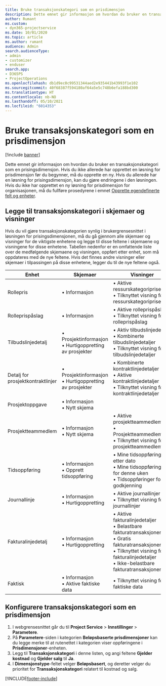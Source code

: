 ```yaml
---
title: Bruke transaksjonskategori som en prisdimensjon
description: Dette emnet gir informasjon om hvordan du bruker en transaksjonskategori som en prisingsdimensjon.
author: Rumant
ms.custom:
- dyn365-projectservice
ms.date: 10/01/2020
ms.topic: article
ms.author: rumant
audience: Admin
search.audienceType:
- admin
- customizer
- enduser
search.app:
- D365PS
- ProjectOperations
ms.openlocfilehash: db1d9ec0c99531344aed2e935441b43993f1e102
ms.sourcegitcommit: 40f68387f594180af64a5e5c748b6efa188bd300
ms.translationtype: HT
ms.contentlocale: nb-NO
ms.lasthandoff: 05/10/2021
ms.locfileid: "6014353"
---
```

# <a name="use-transaction-category-as-a-pricing-dimension"></a>Bruke transaksjonskategori som en prisdimensjon

[!include [banner](../includes/psa-now-project-operations.md)]

Dette emnet gir informasjon om hvordan du bruker en transaksjonskategori som en prisingsdimensjon. Hvis du ikke allerede har opprettet en løsning for prisdimensjon før du begynner, må du opprette en ny. Hvis du allerede har en løsning for prisingsdimensjon, kan du gjøre endringene i den løsningen. Hvis du ikke har opprettet en ny løsning for prisdimensjon for organisasjonen, må du fullføre prosedyrene i emnet [Opprette egendefinerte felt og enheter](create-custom-fields-entities.md).

## <a name="add-transaction-category-to-forms-and-views"></a>Legge til transaksjonskategori i skjemaer og visninger
Hvis du vil gjøre transaksjonskategorien synlig i brukergrensesnittet i løsningen for prisingsdimensjonen, må du gå gjennom alle skjemaer og visninger for de viktigste enhetene og legge til disse feltene i skjemaene og visningene for disse enhetene.
Tabellen nedenfor er en omfattende liste over de medfølgende skjemaene og visningen, oppført etter enhet, som må oppdateres med de nye feltene. Hvis det finnes andre visninger eller skjemaer i tilpassingen på disse enhetene, legger du til de nye feltene også.

|  Enhet        | Skjemaer     |Visninger        |
| ------------------------------|---------------------------------|----------------------------------|
|  Rollepris|• Informasjon |• Aktive ressurskategoripriser<br> • Tilknyttet visning for ressurskategoripriser|
|  Rolleprispåslag|• Informasjon|• Aktive rolleprispåslag<br>• Tilknyttet visning for rolleprispåslag|
|  Tilbudslinjedetalj|• Prosjektinformasjon<br>• Hurtigoppretting av prosjekter|• Aktiv tilbudslinjedetalj<br>• Kombinerte tilbudslinjedetaljer<br>• Tilknyttet visning for tilbudslinjedetaljer|
|  Detalj for prosjektkontraktlinjer|• Prosjektinformasjon<br>• Hurtigoppretting av prosjekter|• Kombinerte kontraktlinjedetaljer<br>• Aktive kontraktlinjedetaljer<br>• Tilknyttet visning for kontraktlinjedetaljer|
|  Prosjektoppgave|• Informasjon<br>• Nytt skjema||
|  Prosjektteammedlem|• Informasjon<br>• Nytt skjema|• Aktive prosjektteammedlemmer<br>• Prosjektteammedlemmer<br>• Tilknyttet visning for prosjektteammedlemmer|
|  Tidsoppføring|• Informasjon<br>• Opprett tidsoppføring|• Mine tidsoppføringer etter dato<br>• Mine tidsoppføringer for denne uken<br>• Tidsoppføringer for godkjenning|
|  Journallinje|• Informasjon<br>• Hurtigoppretting|• Aktive journallinjer<br>• Tilknyttet visning for journallinjer|
|  Fakturalinjedetalj|• Informasjon<br>• Hurtigoppretting|• Aktive fakturalinjedetaljer<br>• Belastbare fakturatransaksjoner<br>• Gratis fakturatransaksjoner<br>• Tilknyttet visning for fakturalinjedetaljer<br>• Ikke-belastbare fakturatransaksjoner|
|  Faktisk|• Informasjon<br>• Aktive faktiske data|• Tilknyttet visning for faktiske data|

## <a name="set-up-transaction-category-as-a-pricing-dimension"></a>Konfigurere transaksjonskategori som en prisdimensjon

1. I webgrensesnittet går du til **Project Service** > **Innstillinger** > **Parametere**. 
2. På **Parametere**-siden i kategorien **Beløpsbaserte prisdimensjoner** kan du legge merke til at rutenettet i kategorien viser oppføringene i **Prisdimensjoner**-enheten.
3. Legg til **Transaksjonskategori** i denne listen, og angi feltene **Gjelder kostnad** og **Gjelder salg** til **Ja**.
4. I **Dimensjonstype**-feltet velger **Beløpsbasert**, og deretter velger du prioritet for **Transaksjonskategori** relatert til kostnad og salg.


[!INCLUDE[footer-include](../includes/footer-banner.md)]